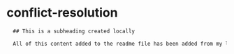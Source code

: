 # conflict-resolution
```md
  ## This is a subheading created locally

  All of this content added to the readme file has been added from my local Git repository.
  ```
